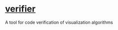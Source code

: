 # [verifier](http://tiagoetiene.github.io/verifier/)
A tool for code verification of visualization algorithms
